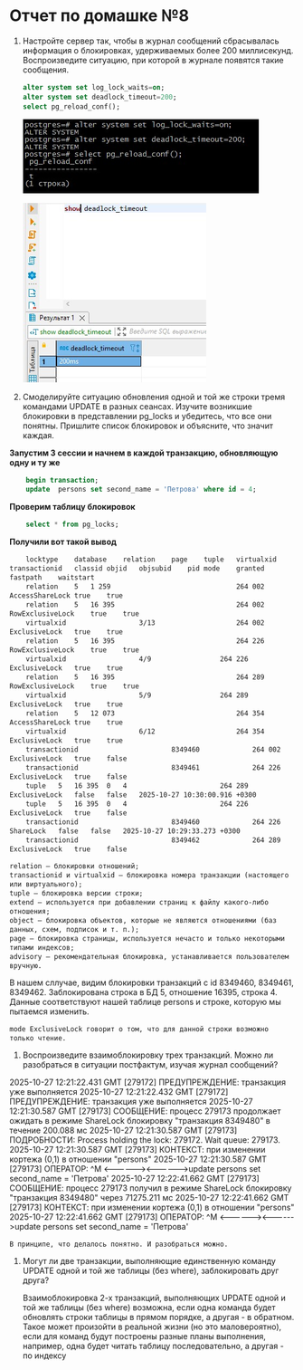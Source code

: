# Отчет по домашке №8

1. Настройте сервер так, чтобы в журнал сообщений сбрасывалась информация о блокировках, удерживаемых более 200 миллисекунд. Воспроизведите ситуацию, при которой в журнале появятся такие сообщения.

    ```SQL
    alter system set log_lock_waits=on;
    alter system set deadlock_timeout=200;
    select pg_reload_conf();
    ```

    ![pg](/img/8/1.jpg)
    
    ![pg](/img/8/2.jpg)

1. Смоделируйте ситуацию обновления одной и той же строки тремя командами UPDATE в разных сеансах. Изучите возникшие блокировки в представлении pg_locks и убедитесь, что все они понятны. Пришлите список блокировок и объясните, что значит каждая.
    
**Запустим 3 сессии и начнем в каждой транзакцию, обновляющую одну и ту же**

```SQL
    begin transaction;
    update  persons set second_name = 'Петрова' where id = 4;
```

**Проверим таблицу блокировок**

```SQL
    select * from pg_locks;
```
    
**Получили вот такой вывод**
```
    locktype	database	relation	page	tuple	virtualxid	transactionid	classid	objid	objsubid	pid	mode	granted	fastpath	waitstart
    relation	5	1 259	 	 	 	 	 	 	 	264 002	AccessShareLock	true	true	 
    relation	5	16 395	 	 	 	 	 	 	 	264 002	RowExclusiveLock	true	true	 
    virtualxid	 	 	 	 	3/13	 	 	 	 	264 002	ExclusiveLock	true	true	 
    relation	5	16 395	 	 	 	 	 	 	 	264 226	RowExclusiveLock	true	true	 
    virtualxid	 	 	 	 	4/9	 	 	 	 	264 226	ExclusiveLock	true	true	 
    relation	5	16 395	 	 	 	 	 	 	 	264 289	RowExclusiveLock	true	true	 
    virtualxid	 	 	 	 	5/9	 	 	 	 	264 289	ExclusiveLock	true	true	 
    relation	5	12 073	 	 	 	 	 	 	 	264 354	AccessShareLock	true	true	 
    virtualxid	 	 	 	 	6/12	 	 	 	 	264 354	ExclusiveLock	true	true	 
    transactionid	 	 	 	 	 	8349460	 	 	 	264 002	ExclusiveLock	true	false	 
    transactionid	 	 	 	 	 	8349461	 	 	 	264 226	ExclusiveLock	true	false	 
    tuple	5	16 395	0	4	 	 	 	 	 	264 289	ExclusiveLock	false	false	2025-10-27 10:30:00.916 +0300
    tuple	5	16 395	0	4	 	 	 	 	 	264 226	ExclusiveLock	true	false	 
    transactionid	 	 	 	 	 	8349460	 	 	 	264 226	ShareLock	false	false	2025-10-27 10:29:33.273 +0300
    transactionid	 	 	 	 	 	8349462	 	 	 	264 289	ExclusiveLock	true	false	 
```

    relation — блокировки отношений;
    transactionid и virtualxid — блокировка номера транзакции (настоящего или виртуального);
    tuple — блокировка версии строки;
    extend — используется при добавлении страниц к файлу какого-либо отношения;
    object — блокировка объектов, которые не являются отношениями (баз данных, схем, подписок и т. п.);
    page — блокировка страницы, используется нечасто и только некоторыми типами индексов;
    advisory — рекомендательная блокировка, устанавливается пользователем вручную.

В нашем сллучае, видим блокировки транзакций с id 8349460, 8349461, 8349462. Заблокирована строка в БД 5, отношение 16395, строка 4.
Данные соответствуют нашей таблице persons и строке, которую мы пытаемся изменить.

    mode ExclusiveLock говорит о том, что для данной строки возможно только чтение.


1. Воспроизведите взаимоблокировку трех транзакций. Можно ли разобраться в ситуации постфактум, изучая журнал сообщений?

2025-10-27 12:21:22.431 GMT [279172] ПРЕДУПРЕЖДЕНИЕ:  транзакция уже выполняется
2025-10-27 12:21:22.432 GMT [279172] ПРЕДУПРЕЖДЕНИЕ:  транзакция уже выполняется
2025-10-27 12:21:30.587 GMT [279173] СООБЩЕНИЕ:  процесс 279173 продолжает ожидать в режиме ShareLock блокировку "транзакция 8349480" в течение 200.088 мс
2025-10-27 12:21:30.587 GMT [279173] ПОДРОБНОСТИ:  Process holding the lock: 279172. Wait queue: 279173.
2025-10-27 12:21:30.587 GMT [279173] КОНТЕКСТ:  при изменении кортежа (0,1) в отношении "persons"
2025-10-27 12:21:30.587 GMT [279173] ОПЕРАТОР:  ^M
<------><------>update  persons set second_name = 'Петрова'
2025-10-27 12:22:41.662 GMT [279173] СООБЩЕНИЕ:  процесс 279173 получил в режиме ShareLock блокировку "транзакция 8349480" через 71275.211 мс
2025-10-27 12:22:41.662 GMT [279173] КОНТЕКСТ:  при изменении кортежа (0,1) в отношении "persons"
2025-10-27 12:22:41.662 GMT [279173] ОПЕРАТОР:  ^M
<------><------>update  persons set second_name = 'Петрова'

    В принципе, что делалось понятно. И разобраться можно.

1. Могут ли две транзакции, выполняющие единственную команду UPDATE одной и той же таблицы (без where), заблокировать друг друга?

    Взаимоблокировка 2-х транзакций, выполняющих UPDATE одной и той же таблицы (без where) возможна, если одна команда будет обновлять строки таблицы в прямом порядке, а другая - в обратном. Такое может произойти в реальной жизни (но это маловероятно), если для команд будут построены разные планы выполнения, например, одна будет читать таблицу последовательно, а другая - по индексу